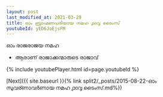 ```yaml
---
layout: post
last_modified_at: 2021-03-29
title: ഓം ബ്രാഹ്മണപരിയായ നമഹ ൧൦൮ ടൈംസ്
youtubeId: yED6JoEjsFM
---
```

 
 
 ഓം രാജരാജയ നമഹ 
 
 -  ആരാണ് രാജാക്കന്മാരുടെ രാജാവ് 
 
  
 
  
 
 
 
 
 
 


{% include youtubePlayer.html id=page.youtubeId %}
 
[Next]({{ site.baseurl }}{% link  split2/_posts/2015-08-22-ഓം സുവര്ണാവർണായ നമഹ ൧൦൮ ടൈംസ്.md%})
 
